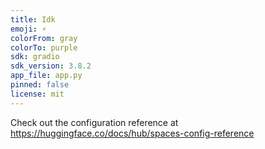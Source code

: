 ```yaml
---
title: Idk
emoji: ⚡
colorFrom: gray
colorTo: purple
sdk: gradio
sdk_version: 3.8.2
app_file: app.py
pinned: false
license: mit
---
```


Check out the configuration reference at https://huggingface.co/docs/hub/spaces-config-reference
